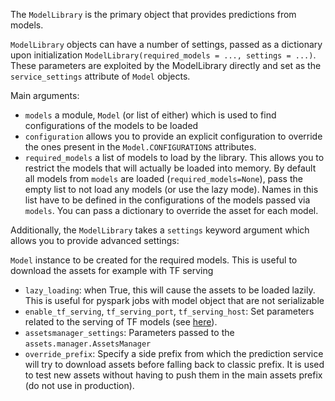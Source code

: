 The `ModelLibrary` is the primary object that provides predictions from  models.


`ModelLibrary` objects can have a number of settings, passed as a dictionary
upon initialization `ModelLibrary(required_models = ..., settings = ...)`.
These parameters are exploited by the ModelLibrary directly
and set as the `service_settings` attribute of `Model` objects.

Main arguments:

- `models` a module, `Model` (or list of either) which is used to find configurations
  of the models to be loaded
- `configuration` allows you to provide an explicit configuration to override the ones present in the `Model.CONFIGURATIONS` attributes.
- `required_models` a list of models to load by the library. This allows you to restrict the models that will actually be loaded into memory. By default all models from `models` are loaded (`required_models=None`), pass the empty list to not load any models (or use the lazy mode). Names in this list have to be defined in the configurations of the models passed via `models`. You can pass a dictionary to override the asset for each model.

Additionally, the `ModelLibrary` takes a `settings` keyword argument which allows you to provide advanced settings:

`Model` instance to be created for the required models. This is useful to download the assets for example with TF serving

- `lazy_loading`: when True, this will cause the assets to be loaded lazily.
 This is useful for pyspark jobs with model object that are not serializable
- `enable_tf_serving`, `tf_serving_port`, `tf_serving_host`: Set
parameters related to the serving of TF models (see [here](special/tensorflow.md)).
- `assetsmanager_settings`: Parameters passed to the `assets.manager.AssetsManager`
- `override_prefix`: Specify a side prefix from which the prediction service will try to download assets before falling back to classic prefix. It is used to test new assets without having to push them in the main assets prefix (do not use in production).
